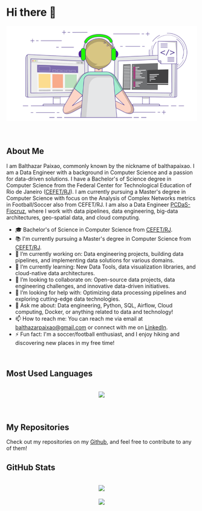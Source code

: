 # Hi there 👋

<div align="center"> 
  <img src="imgs/programming.gif" />
</div>
<br>
<br>

## About Me

I am Balthazar Paixao, commonly known by the nickname of balthapaixao. I am a Data Engineer with a background in Computer Science and a passion for data-driven solutions. I have a Bachelor's of Science degree in Computer Science from the Federal Center for Technological Education of Rio de Janeiro ([CEFET/RJ](http://www.cefet-rj.br/index.php/english-version)). I am currently pursuing a Master's degree in Computer Science with focus on the Analysis of Complex Networks metrics in Football/Soccer also from CEFET/RJ. I am also a Data Engineer [PCDaS-Fiocruz](https://pcdas.icict.fiocruz.br/), where I work with data pipelines, data engineering, big-data architectures, geo-spatial data, and cloud computing.

- 🎓 Bachelor's of Science in Computer Science from [CEFET/RJ](http://www.cefet-rj.br/index.php/english-version).
- 📚 I'm currently pursuing a Master's degree in Computer Science from [CEFET/RJ](http://www.cefet-rj.br/index.php/english-version).
- 🔭 I’m currently working on: Data engineering projects, building data pipelines, and implementing data solutions for various domains.
- 🌱 I’m currently learning: New Data Tools, data visualization libraries, and cloud-native data architectures.
- 👯 I’m looking to collaborate on: Open-source data projects, data engineering challenges, and innovative data-driven initiatives.
- 🤔 I’m looking for help with: Optimizing data processing pipelines and exploring cutting-edge data technologies.
- 💬 Ask me about: Data engineering, Python, SQL, Airflow, Cloud computing, Docker, or anything related to data and technology!
- 📫 How to reach me: You can reach me via email at balthazarpaixao@gmail.com or connect with me on [LinkedIn](https://www.linkedin.com/in/balthapaixao/).
- ⚡ Fun fact: I'm a soccer/football enthusiast, and I enjoy hiking and discovering new places in my free time!

<br>

## Most Used Languages

<br>
<div align="center">
  <img src="https://github-readme-stats.anuraghazra1.vercel.app/api/top-langs/?username=balthapaixao&layout=compact&theme=material-palenight" />
</div>
<br>
<br>

## My Repositories

Check out my repositories on my [Github](https://github.com/balthapaixao/), and feel free to contribute to any of them!

## GitHub Stats

<br>
<div align="center">
  <img src="https://github-readme-stats.vercel.app/api?username=balthapaixao&show_icons=true&theme=material-palenight" />
<br>
<br>
  <img src="https://github-readme-streak-stats.herokuapp.com/?user=balthapaixao&theme=material-palenight" />
</div>
